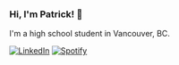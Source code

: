 ### Hi, I'm Patrick! 👋
I'm a high school student in Vancouver, BC.

[![LinkedIn](https://img.shields.io/badge/linkedin-0A66C2?style=for-the-badge&logo=linkedin&logoColor=white)](https://www.linkedin.com/in/patricklbh)
[![Spotify](https://img.shields.io/badge/spotify-1ED760?style=for-the-badge&logo=spotify&logoColor=white)](https://open.spotify.com/user/pattyboy121)
